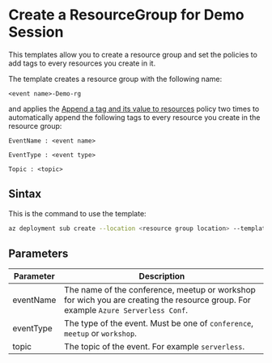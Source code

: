 # Create a ResourceGroup for Demo Session

This templates allow you to create a resource group and set the policies to add tags to every resources you create in it.

The template creates a resource group with the following name:

`<event name>-Demo-rg`

and applies the <a href="https://github.com/Azure/azure-policy/blob/master/built-in-policies/policyDefinitions/Tags/ApplyTag_Append.json" target="_blank">Append a tag and its value to resources</a> policy two times to automatically append the following tags to every resource you create in the resource group:

`EventName : <event name>`

`EventType : <event type>`

`Topic : <topic>`

## Sintax

This is the command to use the template:

```bash
az deployment sub create --location <resource group location> --template-file SessionDemoEnvironment.bicep --parameters eventType=<event type> eventName=<event Name> topic=<topic> 
```


## Parameters

| Parameter    | Description                                                         |
|--------------|---------------------------------------------------------------------|
| eventName | The name of the conference, meetup or workshop for wich you are creating the resource group. For example `Azure Serverless Conf`.    |
| eventType   | The type of the event. Must be one of `conference`, `meetup` or `workshop`. |
| topic   | The topic of the event. For example `serverless`. |
